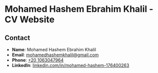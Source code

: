# Mohamed Hashem Ebrahim Khalil - CV Website


## Contact
- **Name**: Mohamed Hashem Ebrahim Khalil
- **Email**: [mohamedhashemkhalil@gmail.com](mailto:mohamedhashemkhalil@gmail.com)
- **Phone**: [+20 1063047964](tel:+201063047964)
- **LinkedIn**: [linkedin.com/in/mohamed-hashem-176400263](https://linkedin.com/in/mohamed-hashem-176400263)

